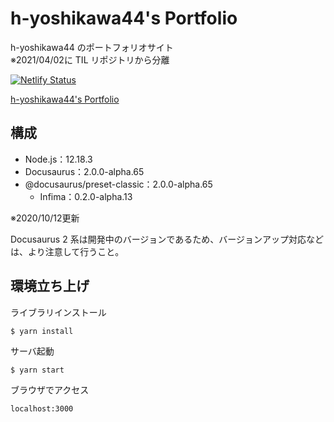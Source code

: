 # h-yoshikawa44's Portfolio
h-yoshikawa44 のポートフォリオサイト  
※2021/04/02に TIL リポジトリから分離

[![Netlify Status](https://api.netlify.com/api/v1/badges/8af81460-1140-4eb4-823d-56a99af5353a/deploy-status)](https://app.netlify.com/sites/h-yoshikawa44-portfolio/deploys)

[h-yoshikawa44's Portfolio](https://h-yoshikawa44.com/)
## 構成
- Node.js：12.18.3
- Docusaurus：2.0.0-alpha.65
- @docusaurus/preset-classic：2.0.0-alpha.65
  - Infima：0.2.0-alpha.13

※2020/10/12更新

Docusaurus 2 系は開発中のバージョンであるため、バージョンアップ対応などは、より注意して行うこと。

## 環境立ち上げ
ライブラリインストール
```
$ yarn install
```

サーバ起動
```
$ yarn start
```

ブラウザでアクセス
```
localhost:3000
```
